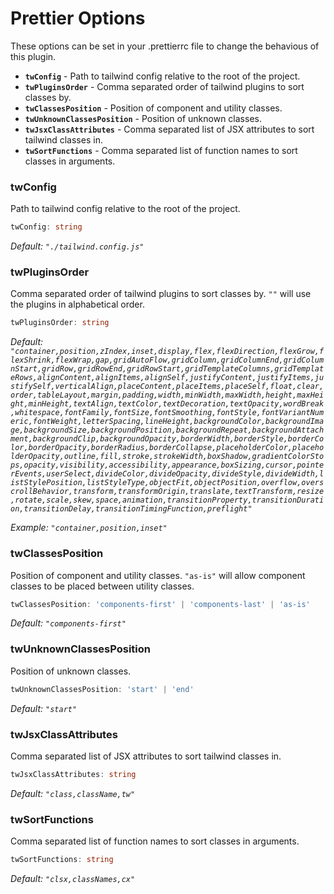 # Prettier Options

These options can be set in your .prettierrc file to change the behavious of this plugin.

- **`twConfig`** - Path to tailwind config relative to the root of the project.
- **`twPluginsOrder`** - Comma separated order of tailwind plugins to sort classes by.
- **`twClassesPosition`** - Position of component and utility classes.
- **`twUnknownClassesPosition`** - Position of unknown classes.
- **`twJsxClassAttributes`** - Comma separated list of JSX attributes to sort tailwind classes in.
- **`twSortFunctions`** - Comma separated list of function names to sort classes in arguments.

### twConfig

Path to tailwind config relative to the root of the project.

```ts
twConfig: string
```

_Default: `"./tailwind.config.js"`_

### twPluginsOrder

Comma separated order of tailwind plugins to sort classes by.
`""` will use the plugins in alphabetical order.

```ts
twPluginsOrder: string
```

_Default: `"container,position,zIndex,inset,display,flex,flexDirection,flexGrow,flexShrink,flexWrap,gap,gridAutoFlow,gridColumn,gridColumnEnd,gridColumnStart,gridRow,gridRowEnd,gridRowStart,gridTemplateColumns,gridTemplateRows,alignContent,alignItems,alignSelf,justifyContent,justifyItems,justifySelf,verticalAlign,placeContent,placeItems,placeSelf,float,clear,order,tableLayout,margin,padding,width,minWidth,maxWidth,height,maxHeight,minHeight,textAlign,textColor,textDecoration,textOpacity,wordBreak,whitespace,fontFamily,fontSize,fontSmoothing,fontStyle,fontVariantNumeric,fontWeight,letterSpacing,lineHeight,backgroundColor,backgroundImage,backgroundSize,backgroundPosition,backgroundRepeat,backgroundAttachment,backgroundClip,backgroundOpacity,borderWidth,borderStyle,borderColor,borderOpacity,borderRadius,borderCollapse,placeholderColor,placeholderOpacity,outline,fill,stroke,strokeWidth,boxShadow,gradientColorStops,opacity,visibility,accessibility,appearance,boxSizing,cursor,pointerEvents,userSelect,divideColor,divideOpacity,divideStyle,divideWidth,listStylePosition,listStyleType,objectFit,objectPosition,overflow,overscrollBehavior,transform,transformOrigin,translate,textTransform,resize,rotate,scale,skew,space,animation,transitionProperty,transitionDuration,transitionDelay,transitionTimingFunction,preflight"`_

_Example: `"container,position,inset"`_

### twClassesPosition

Position of component and utility classes. `"as-is"` will allow component classes to be placed between utility classes.

```ts
twClassesPosition: 'components-first' | 'components-last' | 'as-is'
```

_Default: `"components-first"`_

### twUnknownClassesPosition

Position of unknown classes.

```ts
twUnknownClassesPosition: 'start' | 'end'
```

_Default: `"start"`_

### twJsxClassAttributes

Comma separated list of JSX attributes to sort tailwind classes in.

```ts
twJsxClassAttributes: string
```

_Default: `"class,className,tw"`_

### twSortFunctions

Comma separated list of function names to sort classes in arguments.

```ts
twSortFunctions: string
```

_Default: `"clsx,classNames,cx"`_
